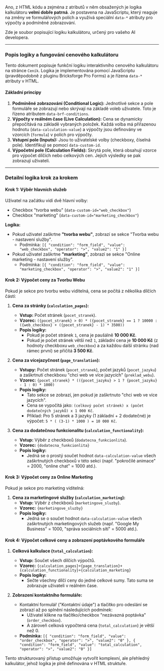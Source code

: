 Ano, z HTML kódu a zejména z atributů v něm obsažených je logika kalkulátoru **velmi dobře patrná**. Je postavena na JavaScriptu, který reaguje na změny ve formulářových polích a využívá speciální `data-*` atributy pro výpočty a podmíněné zobrazování.

Zde je soubor popisující logiku kalkulátoru, určený pro vašeho AI developera.

---

### Popis logiky a fungování cenového kalkulátoru

Tento dokument popisuje funkční logiku interaktivního cenového kalkulátoru na stránce `Ceník`. Logika je implementována pomocí JavaScriptu (pravděpodobně z pluginu Bricksforge Pro Forms) a je řízena `data-*` atributy v HTML.

#### Základní principy

1.  **Podmíněné zobrazování (Conditional Logic):** Jednotlivé sekce a pole formuláře se zobrazují nebo skrývají na základě voleb uživatele. Toto je řízeno atributem `data-brf-conditions`.
2.  **Výpočty v reálném čase (Live Calculation):** Cena se dynamicky přepočítává na základě vybraných položek. Každá volba má přiřazenou hodnotu (`data-calculation-value`) a výpočty jsou definovány ve vzorcích (`formula`) v polích pro výpočty.
3.  **Vstupní pole (Inputs):** Jsou to uživatelské volby (checkboxy, číselná pole). Identifikují se pomocí `data-custom-id`.
4.  **Výpočetní pole (Calculation Fields):** Skrytá pole, která obsahují vzorce pro výpočet dílčích nebo celkových cen. Jejich výsledky se pak zobrazují uživateli.

---

### Detailní logika krok za krokem

#### Krok 1: Výběr hlavních služeb

Uživatel na začátku vidí dvě hlavní volby:

- Checkbox "tvorba webu" (`data-custom-id="web_checkbox"`)
- Checkbox "marketing" (`data-custom-id="marketing_checkbox"`)

**Logika:**

- Pokud uživatel zaškrtne **"tvorba webu"**, zobrazí se sekce "Tvorba webu - nastavení služby".
  - Podmínka: `[{ "condition": "form_field", "value": "web_checkbox", "operator": ">", "value2": "1" }]`
- Pokud uživatel zaškrtne **"marketing"**, zobrazí se sekce "Online marketing - nastavení služby".
  - Podmínka: `[{ "condition": "form_field", "value": "marketing_checkbox", "operator": ">", "value2": "1" }]`

#### Krok 2: Výpočet ceny za Tvorbu Webu

Pokud je sekce pro tvorbu webu viditelná, cena se počítá z několika dílčích částí:

1.  **Cena za stránky (`calculation_pages`):**

    - **Vstup:** Počet stránek (`pocet_stranek`).
    - **Vzorec:** `({pocet_stranek} > 0) * ({pocet_stranek} == 1 ? 10000 : ({web_checkbox} + ({pocet_stranek} - 1) * 3500))`
    - **Popis logiky:**
      - Pokud je počet stránek `1`, cena je paušálně **10 000 Kč**.
      - Pokud je počet stránek větší než `1`, základní cena je **10 000 Kč** (z hodnoty checkboxu `web_checkbox`) a za každou další stránku (nad rámec první) se přičítá **3 500 Kč**.

2.  **Cena za vícejazyčnost (`page_translation`):**

    - **Vstupy:** Počet stránek (`pocet_stranek`), počet jazyků (`pocet_jazyku`) a zaškrtnutí checkboxu "chci web ve více jazycích" (`preklad_webu`).
    - **Vzorec:** `{pocet_stranek} * (({pocet_jazyku} > 1 ? {pocet_jazyku} - 1 : 0) * 1000)`
    - **Popis logiky:**
      - Tato sekce se zobrazí, jen pokud je zaškrtnuto "chci web ve více jazycích".
      - Cena se vypočítá jako: `(celkový počet stránek) x (počet dodatečných jazyků) x 1 000 Kč`.
      - Příklad: Pro 5 stránek a 3 jazyky (1 základní + 2 dodatečné) je výpočet: `5 * ( (3-1) * 1000 ) = 10 000 Kč`.

3.  **Cena za dodatečnou funkcionalitu (`calculation_functionality`):**
    - **Vstup:** Výběr z checkboxů (`dodatecna_funkcionlita`).
    - **Vzorec:** `{dodatecna_funkcionlita}`
    - **Popis logiky:**
      - Jedná se o prostý součet hodnot `data-calculation-value` všech zaškrtnutých checkboxů v této sekci (např. "pokročilé animace" = 2000, "online chat" = 1000 atd.).

#### Krok 3: Výpočet ceny za Online Marketing

Pokud je sekce pro marketing viditelná:

1.  **Cena za marketingové služby (`calculation_marketing`):**
    - **Vstup:** Výběr z checkboxů (`marketingove_sluzby`).
    - **Vzorec:** `{marketingove_sluzby}`
    - **Popis logiky:**
      - Jedná se o součet hodnot `data-calculation-value` všech zaškrtnutých marketingových služeb (např. "Google My Business" = 1000, "správa sociálních sítí" = 5000 atd.).

#### Krok 4: Výpočet celkové ceny a zobrazení poptávkového formuláře

1.  **Celková kalkulace (`total_calculation`):**

    - **Vstup:** Součet všech dílčích výpočtů.
    - **Vzorec:** `{calculation_pages}+{page_translation}+{calculation_functionality}+{calculation_marketing}`
    - **Popis logiky:**
      - Sečte všechny dílčí ceny do jedné celkové sumy. Tato suma se zobrazuje uživateli v reálném čase.

2.  **Zobrazení kontaktního formuláře:**
    - Kontaktní formulář ("Kontaktní údaje") a tlačítko pro odeslání se zobrazí až po splnění následujících podmínek:
      - Uživatel klikne na tlačítko/checkbox "nezávazná poptávka" (`order_checkbox`).
      - A zároveň celková vypočtená cena (`total_calculation`) je větší než 0.
    - **Podmínka:** `[{ "condition": "form_field", "value": "order_checkbox", "operator": ">", "value2": "0" }, { "condition": "form_field", "value": "total_calculation", "operator": ">", "value2": "0" }]`

Tento strukturovaný přístup umožňuje vytvořit komplexní, ale přehledný kalkulátor, jehož logika je plně definována v HTML struktuře.

